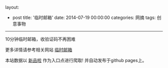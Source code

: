 layout: 
  - post 
title: '临时邮箱' 
date: 2014-07-19 00:00:00 
categories: 网摘 
tags: 创意事物 
---

10分钟临时邮箱，收验证码不再困难  

更多详情请参考相关网站 [临时邮箱](http://mail.qy.gs)  

本站数据以 [新品啦](http://xinpinla.com/) 作为入口点进行爬取! 并自动发布于github pages上。  
